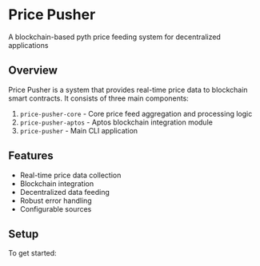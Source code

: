 # Price Pusher

A blockchain-based pyth price feeding system for decentralized applications

## Overview

Price Pusher is a system that provides real-time price data to blockchain smart contracts. It consists of three main components:

1. `price-pusher-core` - Core price feed aggregation and processing logic
2. `price-pusher-aptos` - Aptos blockchain integration module
3. `price-pusher` - Main CLI application

## Features

- Real-time price data collection
- Blockchain integration
- Decentralized data feeding
- Robust error handling
- Configurable sources

## Setup

To get started: